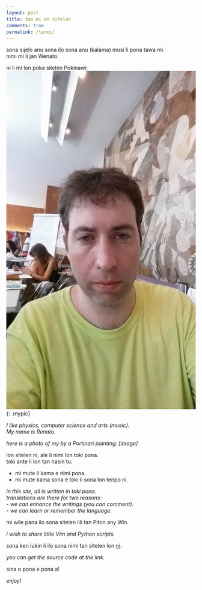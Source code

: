 ```yaml
---
layout: post
title: tan mi en sitelen
comments: true
permalink: /tanmi/
---
```



sona sijelo anu sona ilo sona anu (kalama) musi li pona tawa mi.  
nimi mi li jan Wenato.

ni li mi lon poka sitelen Pokinawi:  
![an alt text](/assets/eu.jpg){: .mypic}

*I like physics, computer science and arts (music).*  
*My name is Renato.*

*here is a photo of my by a Portinari painting: [image]*

lon sitelen ni, ale li nimi lon toki pona.  
toki ante li lon tan nasin tu:  

- mi mute li kama e nimi pona.
- mi mute kama sona e toki li sona lon tenpo ni.

*in this site, all is written in toki pona.*  
*translations are there for two reasons:*  
*- we can enhance the writings (you can comment).*  
*- we can learn or remember the language.*  

mi wile pana ilo sona sitelen lili tan Piton any Win.  

*i wish to share little Vim and Python scripts.*

sona ken lukin li ilo sona nimi tan sitelen lon <a href="https://github.com/tokisona/tokisona.github.io" target="_blank">ni</a>.

*you can get the source code at the link.*


sina o pona e pona a!

*enjoy!*
